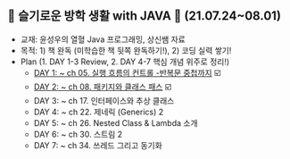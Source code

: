 ## 🐳 슬기로운 방학 생활 with JAVA 📆 (21.07.24~08.01)

* 교재: 윤성우의 열혈 Java 프로그래밍, 상신쌤 자료
* 목적: 1) 책 완독 (미학습한 책 뒷쪽 완독하기!), 2) 코딩 실력 쌓기!
* Plan (1. DAY 1-3 Review, 2. DAY 4-7 핵심 개념 위주로 정리!)
  - [DAY 1: ~ ch 05. 실행 흐름의 컨트롤
    -반복문 중첩까지](https://github.com/Yejin-Carol/DailyPractice/blob/main/JavaReview/DAY1.md)  ☑️
  - [DAY 2: ~ ch 08. 패키지와 클래스 패스](https://github.com/Yejin-Carol/DailyPractice/blob/main/JavaReview/DAY2.md) ☑️
  - DAY 3: ~ ch 17. 인터페이스와 추상 클래스 
  - DAY 4: ~ ch 22. 제네릭 (Generics) 2
  - DAY 5: ~ ch 26. Nested Class & Lambda 소개
  - DAY 6: ~ ch 30. 스트림 2
  - DAY 7: ~ ch 34. 쓰레드 그리고 동기화


